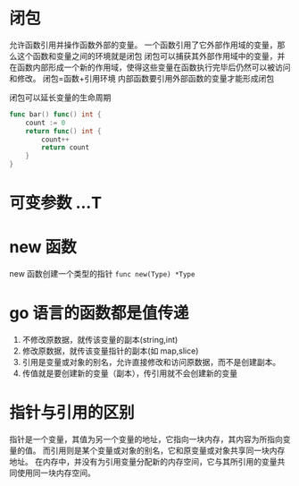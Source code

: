 # 闭包

允许函数引用并操作函数外部的变量。
一个函数引用了它外部作用域的变量，那么这个函数和变量之间的环境就是闭包
闭包可以捕获其外部作用域中的变量，并在函数内部形成一个新的作用域，使得这些变量在函数执行完毕后仍然可以被访问和修改。
闭包=函数+引用环境
内部函数要引用外部函数的变量才能形成闭包

闭包可以延长变量的生命周期

```go
func bar() func() int {
	count := 0
	return func() int {
		count++
		return count
	}
}

```

# 可变参数 ...T

# new 函数

new 函数创建一个类型的指针
`func new(Type) *Type`

# go 语言的函数都是值传递

1. 不修改原数据，就传该变量的副本(string,int)
2. 修改原数据，就传该变量指针的副本(如 map,slice)
3. 引用是变量或对象的别名，允许直接修改和访问原数据，而不是创建副本。
4. 传值就是要创建新的变量（副本），传引用就不会创建新的变量

# 指针与引用的区别

指针是一个变量，其值为另一个变量的地址，它指向一块内存，其内容为所指向变量的值。
而引用则是某个变量或对象的别名，它和原变量或对象共享同一块内存地址。
在内存中，并没有为引用变量分配新的内存空间，它与其所引用的变量共同使用同一块内存空间。
